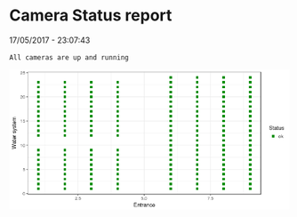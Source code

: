Camera Status report
================
17/05/2017 - 23:07:43

    All cameras are up and running

![](camreport_files/figure-markdown_github/unnamed-chunk-2-1.png)
